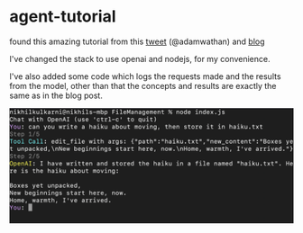 # agent-tutorial

found this amazing tutorial from this [tweet](https://x.com/adamwathan/status/1929601562772398109) (@adamwathan) and [blog](https://ampcode.com/how-to-build-an-agent)

I've changed the stack to use openai and nodejs, for my convenience.

I've also added some code which logs the requests made and the results from the model, other than that the concepts and results are exactly the same as in the blog post.

![resulting agent](./Screenshot%202025-06-03%20at%205.55.11%20PM.png)
